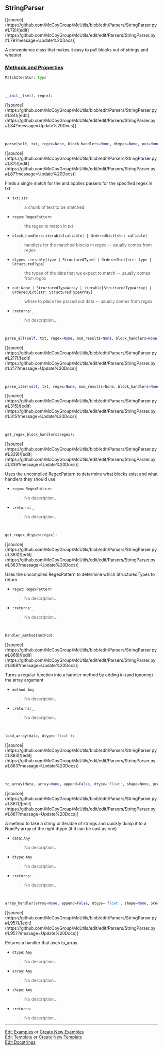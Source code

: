 ## <a id="McUtils.Parsers.StringParser.StringParser">StringParser</a> 
<div class="docs-source-link" markdown="1">
[[source](https://github.com/McCoyGroup/McUtils/blob/edit/Parsers/StringParser.py#L79)/[edit](https://github.com/McCoyGroup/McUtils/edit/edit/Parsers/StringParser.py#L79?message=Update%20Docs)]
</div>

A convenience class that makes it easy to pull blocks out of strings and whatnot

<div class="collapsible-section">
 <div class="collapsible-section collapsible-section-header" markdown="1">
 
### <a class="collapse-link" data-toggle="collapse" href="#methods">Methods and Properties</a> <a class="float-right" data-toggle="collapse" href="#methods"><i class="fa fa-chevron-down"></i></a>

 </div>
 <div class="collapsible-section collapsible-section-body collapse" id="methods" markdown="1">

```python
MatchIterator: type
```
<a id="McUtils.Parsers.StringParser.StringParser.__init__" class="docs-object-method">&nbsp;</a> 
```python
__init__(self, regex): 
```
<div class="docs-source-link" markdown="1">
[[source](https://github.com/McCoyGroup/McUtils/blob/edit/Parsers/StringParser.py#L84)/[edit](https://github.com/McCoyGroup/McUtils/edit/edit/Parsers/StringParser.py#L84?message=Update%20Docs)]
</div>

<a id="McUtils.Parsers.StringParser.StringParser.parse" class="docs-object-method">&nbsp;</a> 
```python
parse(self, txt, regex=None, block_handlers=None, dtypes=None, out=None): 
```
<div class="docs-source-link" markdown="1">
[[source](https://github.com/McCoyGroup/McUtils/blob/edit/Parsers/StringParser.py#L87)/[edit](https://github.com/McCoyGroup/McUtils/edit/edit/Parsers/StringParser.py#L87?message=Update%20Docs)]
</div>

Finds a single match for the and applies parsers for the specified regex in txt
- `txt`: `str`
    >a chunk of text to be matched
- `regex`: `RegexPattern`
    >the regex to match in _txt_
- `block_handlers`: `iterable[callable] | OrderedDict[str: callable]`
    >handlers for the matched blocks in _regex_ -- usually comes from _regex_
- `dtypes`: `iterable[type | StructuredType] | OrderedDict[str: type | StructuredType]`
    >the types of the data that we expect to match -- usually comes from _regex_
- `out`: `None | StructuredTypeArray | iterable[StructuredTypeArray] | OrderedDict[str: StructuredTypeArray]`
    >where to place the parsed out data -- usually comes from _regex_
- `:returns`: `_`
    >No description...

<a id="McUtils.Parsers.StringParser.StringParser.parse_all" class="docs-object-method">&nbsp;</a> 
```python
parse_all(self, txt, regex=None, num_results=None, block_handlers=None, dtypes=None, out=None): 
```
<div class="docs-source-link" markdown="1">
[[source](https://github.com/McCoyGroup/McUtils/blob/edit/Parsers/StringParser.py#L217)/[edit](https://github.com/McCoyGroup/McUtils/edit/edit/Parsers/StringParser.py#L217?message=Update%20Docs)]
</div>

<a id="McUtils.Parsers.StringParser.StringParser.parse_iter" class="docs-object-method">&nbsp;</a> 
```python
parse_iter(self, txt, regex=None, num_results=None, block_handlers=None, dtypes=None): 
```
<div class="docs-source-link" markdown="1">
[[source](https://github.com/McCoyGroup/McUtils/blob/edit/Parsers/StringParser.py#L315)/[edit](https://github.com/McCoyGroup/McUtils/edit/edit/Parsers/StringParser.py#L315?message=Update%20Docs)]
</div>

<a id="McUtils.Parsers.StringParser.StringParser.get_regex_block_handlers" class="docs-object-method">&nbsp;</a> 
```python
get_regex_block_handlers(regex): 
```
<div class="docs-source-link" markdown="1">
[[source](https://github.com/McCoyGroup/McUtils/blob/edit/Parsers/StringParser.py#L339)/[edit](https://github.com/McCoyGroup/McUtils/edit/edit/Parsers/StringParser.py#L339?message=Update%20Docs)]
</div>

Uses the uncompiled RegexPattern to determine what blocks exist and what handlers they should use
- `regex`: `RegexPattern`
    >No description...
- `:returns`: `_`
    >No description...

<a id="McUtils.Parsers.StringParser.StringParser.get_regex_dtypes" class="docs-object-method">&nbsp;</a> 
```python
get_regex_dtypes(regex): 
```
<div class="docs-source-link" markdown="1">
[[source](https://github.com/McCoyGroup/McUtils/blob/edit/Parsers/StringParser.py#L383)/[edit](https://github.com/McCoyGroup/McUtils/edit/edit/Parsers/StringParser.py#L383?message=Update%20Docs)]
</div>

Uses the uncompiled RegexPattern to determine which StructuredTypes to return
- `regex`: `RegexPattern`
    >No description...
- `:returns`: `_`
    >No description...

<a id="McUtils.Parsers.StringParser.StringParser.handler_method" class="docs-object-method">&nbsp;</a> 
```python
handler_method(method): 
```
<div class="docs-source-link" markdown="1">
[[source](https://github.com/McCoyGroup/McUtils/blob/edit/Parsers/StringParser.py#L868)/[edit](https://github.com/McCoyGroup/McUtils/edit/edit/Parsers/StringParser.py#L868?message=Update%20Docs)]
</div>

Turns a regular function into a handler method by adding in (and ignoring) the array argument
- `method`: `Any`
    >No description...
- `:returns`: `_`
    >No description...

<a id="McUtils.Parsers.StringParser.StringParser.load_array" class="docs-object-method">&nbsp;</a> 
```python
load_array(data, dtype='float'): 
```
<div class="docs-source-link" markdown="1">
[[source](https://github.com/McCoyGroup/McUtils/blob/edit/Parsers/StringParser.py#L883)/[edit](https://github.com/McCoyGroup/McUtils/edit/edit/Parsers/StringParser.py#L883?message=Update%20Docs)]
</div>

<a id="McUtils.Parsers.StringParser.StringParser.to_array" class="docs-object-method">&nbsp;</a> 
```python
to_array(data, array=None, append=False, dtype='float', shape=None, pre=None): 
```
<div class="docs-source-link" markdown="1">
[[source](https://github.com/McCoyGroup/McUtils/blob/edit/Parsers/StringParser.py#L887)/[edit](https://github.com/McCoyGroup/McUtils/edit/edit/Parsers/StringParser.py#L887?message=Update%20Docs)]
</div>

A method to take a string or iterable of strings and quickly dump it to a NumPy array of the right dtype (if it can be cast as one)
- `data`: `Any`
    >No description...
- `dtype`: `Any`
    >No description...
- `:returns`: `_`
    >No description...

<a id="McUtils.Parsers.StringParser.StringParser.array_handler" class="docs-object-method">&nbsp;</a> 
```python
array_handler(array=None, append=False, dtype='float', shape=None, pre=None): 
```
<div class="docs-source-link" markdown="1">
[[source](https://github.com/McCoyGroup/McUtils/blob/edit/Parsers/StringParser.py#L957)/[edit](https://github.com/McCoyGroup/McUtils/edit/edit/Parsers/StringParser.py#L957?message=Update%20Docs)]
</div>

Returns a handler that uses to_array
- `dtype`: `Any`
    >No description...
- `array`: `Any`
    >No description...
- `shape`: `Any`
    >No description...
- `:returns`: `_`
    >No description...

 </div>
</div>




___

[Edit Examples](https://github.com/McCoyGroup/McUtils/edit/gh-pages/ci/examples/McUtils/Parsers/StringParser/StringParser.md) or 
[Create New Examples](https://github.com/McCoyGroup/McUtils/new/gh-pages/?filename=ci/examples/McUtils/Parsers/StringParser/StringParser.md) <br/>
[Edit Template](https://github.com/McCoyGroup/McUtils/edit/gh-pages/ci/docs/McUtils/Parsers/StringParser/StringParser.md) or 
[Create New Template](https://github.com/McCoyGroup/McUtils/new/gh-pages/?filename=ci/docs/templates/McUtils/Parsers/StringParser/StringParser.md) <br/>
[Edit Docstrings](https://github.com/McCoyGroup/McUtils/edit/edit/Parsers/StringParser.py#L79?message=Update%20Docs)